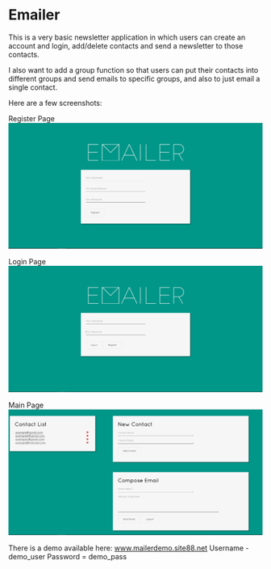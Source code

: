 # Emailer

This is a very basic newsletter application in which users can create an account and login, add/delete contacts and send a newsletter to those contacts. 

I also want to add a group function so that users can put their contacts into different groups and send emails to specific groups, and also to just email a single contact. 

Here are a few screenshots:

Register Page
![Register Page](screenshots/register_page.PNG)

Login Page
![Login Page](screenshots/login_page.PNG)

Main Page
![Main Page](screenshots/main_page.PNG)

There is a demo available here:
www.mailerdemo.site88.net
Username - demo_user
Password = demo_pass
